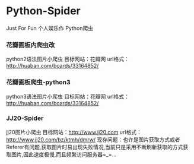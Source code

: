 # Python-Spider
Just For Fun
个人娱乐作 Python爬虫

### 花瓣画板内爬虫改
python2语法图片小爬虫
目标网站：花瓣网
url格式：http://huaban.com/boards/33164852/

### 花瓣画板爬虫-python3
python3语法图片小爬虫
目标网站：花瓣网
url格式：http://huaban.com/boards/33164852/

### JJ20-Spider
jj20图片小爬虫
目标网站：http://www.jj20.com
url格式：http://www.jj20.com/bz/ktmh/dmrw/
现存问题：也许是图片获取方式或者Referer有问题,获取图片时易出现失败情况,当前只是采用不断刷新获取的方式获取图片,因此速度极慢,而且频繁访问服务器=_=...